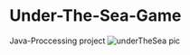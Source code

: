 # Under-The-Sea-Game
Java-Proccessing project
![underTheSea pic](https://user-images.githubusercontent.com/49910770/224791167-628f5654-0573-4f30-8190-22ab1629f11b.png)
